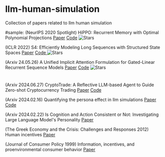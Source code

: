 # llm-human-simulation
Collection of papers related to llm human simulation

#sample:
 (NeurIPS 2020 Spotlight) HiPPO: Recurrent Memory with Optimal Polynomial Projections [Paper](https://arxiv.org/abs/2008.07669) [Code](https://github.com/HazyResearch/hippo-code) ![Stars](https://img.shields.io/github/stars/HazyResearch/hippo-code)

 (ICLR 2022) S4: Efficiently Modeling Long Sequences with Structured State Spaces [Paper](https://arxiv.org/abs/2111.00396v3) [Code ](https://github.com/state-spaces/s4)![Stars](https://img.shields.io/github/stars/state-spaces/s4)

(Arxiv 24.05.26) A Unified Implicit Attention Formulation for Gated-Linear Recurrent Sequence Models [Paper](https://arxiv.org/abs/2405.16504) [Code](https://github.com/Itamarzimm/UnifiedImplicitAttnRepr) ![Stars](https://img.shields.io/github/stars/Itamarzimm/UnifiedImplicitAttnRepr)


#
(Arxiv 2024.06.27) CryptoTrade: A Reflective LLM-based Agent to Guide Zero-shot Cryptocurrency Trading [Paper](https://arxiv.org/abs/2407.09546) [Code](https://anonymous.4open.science/r/CryptoTrade-Public-92FC/) 

(Arxiv 2024.02.16) Quantifying the persona effect in llm simulations [Paper](https://arxiv.org/abs/2402.10811) [Code](https://github.com/cambridgeltl/persona_effect) 

(Arxiv 2024.02.22) Is Cognition and Action Consistent or Not: Investigating Large Language Model's Personality [Paper](https://arxiv.org/abs/2402.14679) 

(The Greek Economy and the Crisis: Challenges and Responses 2012) Human incentives [Paper](https://link.springer.com/chapter/10.1007/978-3-642-21175-1_9) 

(Journal of Consumer Policy 1999) Information, incentives, and proenvironmental consumer behavior [Paper](https://link.springer.com/article/10.1023/a:1006211709570) 
